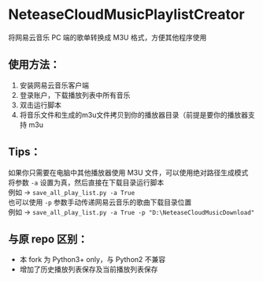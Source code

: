 # NeteaseCloudMusicPlaylistCreator
将网易云音乐 PC 端的歌单转换成 M3U 格式，方便其他程序使用

## 使用方法：
1. 安装网易云音乐客户端
2. 登录账户，下载播放列表中所有音乐
3. 双击运行脚本
4. 将音乐文件和生成的m3u文件拷贝到你的播放器目录（前提是要你的播放器支持 m3u

## Tips：
如果你只需要在电脑中其他播放器使用 M3U 文件，可以使用绝对路径生成模式  
将参数 `-a` 设置为真，然后直接在下载目录运行脚本  
例如 -> `save_all_play_list.py -a True`  
也可以使用 `-p` 参数手动传递网易云音乐的歌曲下载目录位置  
例如 -> `save_all_play_list.py -a True -p "D:\NeteaseCloudMusicDownload"`

## 与原 repo 区别：
 - 本 fork 为 Python3+ only，与 Python2 不兼容  
 - 增加了历史播放列表保存及当前播放列表保存
